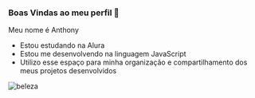### Boas Vindas ao meu perfil 💙

Meu nome é Anthony 
- Estou estudando na Alura
- Estou me desenvolvendo na linguagem JavaScript
- Utilizo esse espaço para minha organização e
compartilhamento dos meus projetos desenvolvidos

![beleza](https://media1.tenor.com/m/AnhMVEM-wJkAAAAC/aprobado-ok.gif)
